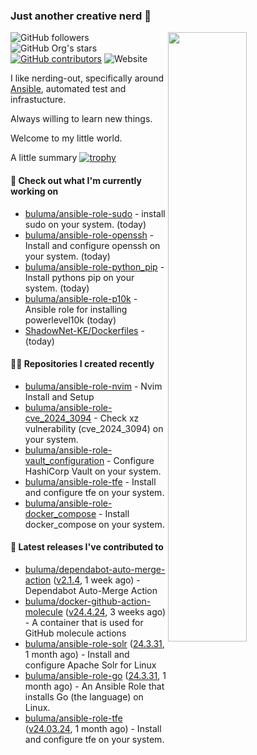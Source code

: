 ### Just another creative nerd 👋
<img align="right" src="https://github-readme-stats.vercel.app/api?username=buluma&theme=gotham&show_icons=true" width="50%"/>

![GitHub followers](https://img.shields.io/github/followers/buluma)
![GitHub Org's stars](https://img.shields.io/github/stars/buluma)
[![GitHub contributors](https://img.shields.io/github/contributors/buluma/badges.svg)](https://GitHub.com/buluma/badges/graphs/contributors/)
![Website](https://img.shields.io/website?url=https%3A%2F%2Fbuluma.github.io)

I like nerding-out, specifically around [Ansible](https://github.com/ansible/ansible), automated test and infrastucture.

Always willing to learn new things.

Welcome to my little world.

A little summary
[![trophy](https://github-profile-trophy.vercel.app/?username=buluma&no-frame=true&no-bg=true&margin-h=10&theme=onestar&column=-1=ryo-ma&rank=S,SS,SSS,AAA,AA,B,C,SECRET)](https://github.com/ryo-ma/github-profile-trophy)

#### 👷 Check out what I'm currently working on

- [buluma/ansible-role-sudo](https://github.com/buluma/ansible-role-sudo) - install sudo on your system. (today)
- [buluma/ansible-role-openssh](https://github.com/buluma/ansible-role-openssh) - Install and configure openssh on your system. (today)
- [buluma/ansible-role-python_pip](https://github.com/buluma/ansible-role-python_pip) - Install pythons pip on your system. (today)
- [buluma/ansible-role-p10k](https://github.com/buluma/ansible-role-p10k) - Ansible role for installing powerlevel10k (today)
- [ShadowNet-KE/Dockerfiles](https://github.com/ShadowNet-KE/Dockerfiles) -  (today)

#### 👨‍💻 Repositories I created recently

- [buluma/ansible-role-nvim](https://github.com/buluma/ansible-role-nvim) - Nvim Install and Setup
- [buluma/ansible-role-cve_2024_3094](https://github.com/buluma/ansible-role-cve_2024_3094) - Check xz vulnerability (cve_2024_3094) on your system.
- [buluma/ansible-role-vault_configuration](https://github.com/buluma/ansible-role-vault_configuration) - Configure HashiCorp Vault on your system.
- [buluma/ansible-role-tfe](https://github.com/buluma/ansible-role-tfe) - Install and configure tfe on your system.
- [buluma/ansible-role-docker_compose](https://github.com/buluma/ansible-role-docker_compose) - Install docker_compose on your system.

#### 🚀 Latest releases I've contributed to

- [buluma/dependabot-auto-merge-action](https://github.com/buluma/dependabot-auto-merge-action) ([v2.1.4](https://github.com/buluma/dependabot-auto-merge-action/releases/tag/v2.1.4), 1 week ago) - Dependabot Auto-Merge Action
- [buluma/docker-github-action-molecule](https://github.com/buluma/docker-github-action-molecule) ([v24.4.24](https://github.com/buluma/docker-github-action-molecule/releases/tag/v24.4.24), 3 weeks ago) - A container that is used for GitHub molecule actions
- [buluma/ansible-role-solr](https://github.com/buluma/ansible-role-solr) ([24.3.31](https://github.com/buluma/ansible-role-solr/releases/tag/24.3.31), 1 month ago) - Install and configure Apache Solr for Linux
- [buluma/ansible-role-go](https://github.com/buluma/ansible-role-go) ([24.3.31](https://github.com/buluma/ansible-role-go/releases/tag/24.3.31), 1 month ago) - An Ansible Role that installs Go (the language) on Linux.
- [buluma/ansible-role-tfe](https://github.com/buluma/ansible-role-tfe) ([v24.03.24](https://github.com/buluma/ansible-role-tfe/releases/tag/v24.03.24), 1 month ago) - Install and configure tfe on your system.


